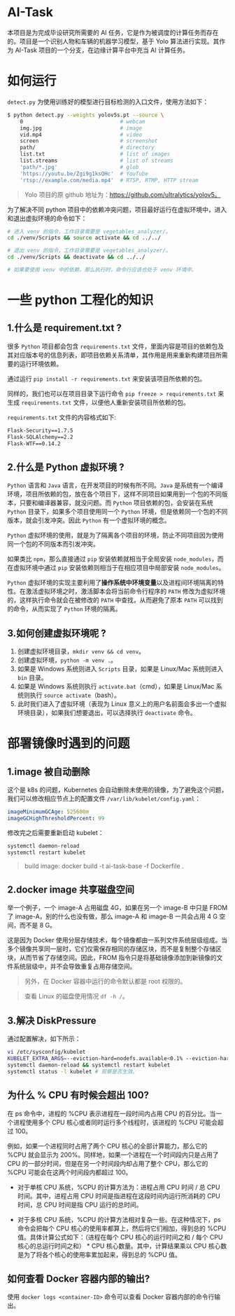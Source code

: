 # AI-Task

本项目是为完成毕设研究所需要的 AI 任务，它是作为被调度的计算任务而存在的。项目是一个识别人物和车辆的机器学习模型，基于 Yolo 算法进行实现。其作为 AI-Task 项目的一个分支，在边缘计算平台中充当 AI 计算任务。

# 如何运行

`detect.py` 为使用训练好的模型进行目标检测的入口文件，使用方法如下：
```bash
$ python detect.py --weights yolov5s.pt --source \
    0                               # webcam
    img.jpg                         # image
    vid.mp4                         # video
    screen                          # screenshot
    path/                           # directory
    list.txt                        # list of images
    list.streams                    # list of streams
    'path/*.jpg'                    # glob
    'https://youtu.be/Zgi9g1ksQHc'  # YouTube
    'rtsp://example.com/media.mp4'  # RTSP, RTMP, HTTP stream
```

> Yolo 项目的原 github 地址为：https://github.com/ultralytics/yolov5。

为了解决不同 python 项目中的依赖冲突问题，项目最好运行在虚拟环境中，进入和退出虚拟环境的命令如下：

```bash
# 进入 venv 的指令，工作目录需要是 vegetables_analyzer/。
cd ./venv/Scripts && source activate && cd ../../

# 退出 venv 的指令，工作目录需要是 vegetables_analyzer/。
cd ./venv/Scripts && deactivate && cd ../../

# 如果要使用 venv 中的依赖，那么执行时，命令行应该也处于 venv 环境中。
```


# 一些 python 工程化的知识

## 1.什么是 requirement.txt ?

很多 `Python` 项目都会包含 `requirements.txt` 文件，里面内容是项目的依赖包及其对应版本号的信息列表，即项目依赖关系清单，其作用是用来重新构建项目所需要的运行环境依赖。

通过运行 `pip install -r requirements.txt` 来安装该项目所依赖的包。

同样的，我们也可以在项目目录下运行命令 `pip freeze > requirements.txt` 来生成 `requirements.txt` 文件，以便他人重新安装项目所依赖的包。

`requirements.txt` 文件的内容格式如下:
```txt
Flask-Security==1.7.5
Flask-SQLAlchemy==2.2
Flask-WTF==0.14.2
``` 

## 2.什么是 Python 虚拟环境 ?
`Python` 语言和 `Java` 语言，在开发项目的时候有所不同。`Java` 是系统有一个编译环境，项目所依赖的包，放在各个项目下，这样不同项目如果用到一个包的不同版本，只要和编译器兼容，就没问题。而 `Python` 项目依赖的包，会安装在系统 `Python` 目录下，如果多个项目使用同一个 `Python` 环境，但是依赖同一个包的不同版本，就会引发冲突。因此 `Python` 有一个虚拟环境的概念。
　　

`Python` 虚拟环境的使用，就是为了隔离各个项目的环境，防止不同项目因为使用同一个包的不同版本而引发冲突。

如果类比 `npm`，那么直接通过 `pip` 安装依赖就相当于全局安装 `node_modules`，而在虚拟环境中通过 `pip` 安装依赖则相当于在相应项目中局部安装 `node_modules`。

`Python` 虚拟环境的实现主要利用了**操作系统中环境变量**以及进程间环境隔离的特性。在激活虚拟环境之时，激活脚本会将当前命令行程序的 `PATH` 修改为虚拟环境的，这样执行命令就会在被修改的 `PATH` 中查找，从而避免了原本 `PATH` 可以找到的命令，从而实现了 `Python` 环境的隔离。

## 3.如何创建虚拟环境呢 ?

1. 创建虚拟环境目录，`mkdir venv && cd venv`。
2. 创建虚拟环境，`python -m venv .`。
3. 如果是 Windows 系统则进入 `Scripts` 目录，如果是 Linux/Mac 系统则进入 `bin` 目录。
4. 如果是 Windows 系统则执行 `activate.bat`（cmd），如果是 Linux/Mac 系统则执行 `source activate`（bash）。
5. 此时我们进入了虚拟环境（表现为 Linux 意义上的用户名前面会多出一个虚拟环境目录），如果我们想要退出，可以选择执行 `deactivate` 命令。

# 部署镜像时遇到的问题

## 1.image 被自动删除

这个是 k8s 的问题，Kubernetes 会自动删除未使用的镜像，为了避免这个问题，我们可以修改相应节点上的配置文件 `/var/lib/kubelet/config.yaml`：
```yaml
imageMinimumGCAge: 525600m
imageGCHighThresholdPercent: 99
```
修改完之后需要重新启动 kubelet：
```bash
systemctl daemon-reload
systemctl restart kubelet
```

> build image: docker build -t ai-task-base -f Dockerfile .

## 2.docker image 共享磁盘空间

举一个例子，一个 image-A 占用磁盘 4G，如果在另一个 image-B 中只是 FROM 了 image-A，别的什么也没有做，那么 image-A 和 image-B 一共会占用 4 G 空间，而不是 8 G。

这是因为 Docker 使用分层存储技术，每个镜像都由一系列文件系统层级组成。当多个镜像共享同一层时，它们仅需保存相同的存储区块，而不是复制整个存储区块，从而节省了存储空间。因此，FROM 指令只是将基础镜像添加到新镜像的文件系统层级中，并不会导致重复占用存储空间。

> 另外，在 Docker 容器中运行的命令默认都是 root 权限的。

> 查看 Linux 的磁盘使用情况 `df -h /`。

## 3.解决 DiskPressure

通过配置解决，如下所示：
```bash
vi /etc/sysconfig/kubelet
KUBELET_EXTRA_ARGS=--eviction-hard=nodefs.available<0.1% --eviction-hard=imagefs.available<0.1%
systemctl daemon-reload && systemctl restart kubelet
systemctl status -l kubelet # 观察是否生效。
```

## 为什么 % CPU 有时候会超出 100?
在 ps 命令中，进程的 %CPU 表示进程在一段时间内占用 CPU 的百分比。当一个进程使用多个 CPU 核心或者同时运行多个线程时，该进程的 %CPU 可能会超过 100。

例如，如果一个进程同时占用了两个 CPU 核心的全部计算能力，那么它的 %CPU 就会显示为 200%。同样地，如果一个进程在一个时间段内只是占用了 CPU 的一部分时间，但是在另一个时间段内却占用了整个 CPU，那么它的 %CPU 可能会在这两个时间段内都超过 100。

* 对于单核 CPU 系统，%CPU 的计算方法为：进程占用 CPU 时间 / 总 CPU 时间。其中，进程占用 CPU 时间是指进程在这段时间内运行所消耗的 CPU 时间，总 CPU 时间是指 CPU 运行的总时间。

* 对于多核 CPU 系统，%CPU 的计算方法相对复杂一些。在这种情况下，ps 命令会把每个 CPU 核心的使用率都算上，然后将它们相加，得到总的 %CPU 值。具体计算公式如下：（进程在每个 CPU 核心的运行时间之和 / 每个 CPU 核心的总运行时间之和） * CPU 核心数量。其中，计算结果乘以 CPU 核心数是为了将各个核心的使用率累加起来，得到总的 %CPU 值。


## 如何查看 Docker 容器内部的输出?
使用 `docker logs <container-ID>` 命令可以查看 Docker 容器内部的命令行输出。



